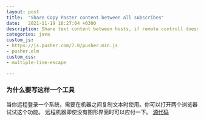 ```yaml
---
layout: post
title:  "Share Copy Paster content between all subscribes"
date:   2021-11-19 16:27:04 +0300
description: Share text content between hosts, if remote controll doesn't have copy paster support.
categories: java
custom_js:
- https://js.pusher.com/7.0/pusher.min.js
- pusher.elm
custom_css:
- multiple-line-escape

---
```



<div id="myapp"><div id="elmapp"></div></div>
<script>
    console.log("hash: " + window.location.hash);
    var app_host = "https://resp.me";
    var app = Elm.Pusher.init({
      node: document.getElementById('elmapp'),
      flags: { 
        cpsyc_url: app_host,
        channel_name: window.location.hash 
       }
    });

    app.ports.subscribeToPusher.subscribe(function (channel_name) {
      window.location.hash = '#' + channel_name;
      console.log("about to subscribe to " + channel_name);
      var pusher = new Pusher('83301c9b5a9e5ad71ee6', {
        cluster: 'eu',
        authEndpoint: app_host + "/channel/auth",
        authTransport: "ajax"
      });

      var socketId = null;
      pusher.connection.bind("connected", () => {
        socketId = pusher.connection.socket_id;
        console.log("got socket_id " + socketId);
        app.ports.socketIdAcquired.send(socketId);

        var en = 'private-' + channel_name;
        var channel = pusher.subscribe(en);

        // channel.bind("pusher:subscribe", function(data) {
        //   console.log("subscribe success: " + JSON.stringify(data));
        // });

        channel.bind("pusher:subscription_succeeded", function(data) {
          console.log("subscribe success: " + JSON.stringify(data));
        });

        channel.bind("contentUpdated", function (data) {
          // Method to be dispatched on trigger.
          // receive contentUpdated: {"socket_id":"133991.35181545","content":"123"}
          console.log("receive contentUpdated: " + JSON.stringify(data));
          app.ports.remoteContentUpdated.send(data);
        });

      });
    });


    if (app.ports && app.ports.askForConfirmation) {
      app.ports.askForConfirmation.subscribe(function () {
        app.ports.confirmations.send(window.confirm())
      });
    }
  </script>

### 为什么要写这样一个工具

当你远程登录一个系统，需要在机器之间复制文本时使用。你可以打开两个浏览器试试这个功能。 远程机器即使没有图形界面时可以应付一下。
[源代码](https://github.com/jianglibo/elm-mini-util)

<!-- ```bash
curl https://resp.me/channel/query?channel_name=968133317
```

```bash
curl 'https://resp.me/channel/post' -H 'Content-Type: application/json' \
  --data-raw '{"content":"dcc","socket_id":"133963.35875703","id":"483-804-225"}'
``` -->